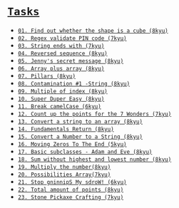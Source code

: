 # [`Tasks`](../index.md)

- [`01. Find out whether the shape is a cube (8kyu)`](<./Codewars/01. Find out whether the shape is a cube (8kyu).md>)
- [`02. Regex validate PIN code (7kyu)`](<./Codewars/02. Regex validate PIN code (7kyu).md>)
- [`03. String ends with (7kyu)`](<./Codewars/03. String ends with (7kyu).md>)
- [`04. Reversed sequence (8kyu)`](<./Codewars/04. Reversed sequence (8kyu).md>)
- [`05. Jenny's secret message (8kyu)`](<./Codewars/05. Jenny's secret message (8kyu).md>)
- [`06. Array plus array (8kyu)`](<./Codewars/06. Array plus array (8kyu).md>)
- [`07. Pillars (8kyu)`](<./Codewars/07. Pillars (8kyu).md>)
- [`08. Contamination #1 -String (8kyu)`](<./Codewars/08. Contamination #1 -String (8kyu).md>)
- [`09. Multiple of index (8kyu)`](<./Codewars/09. Multiple of index (8kyu).md>)
- [`10. Super Duper Easy (8kyu)`](<./Codewars/10. Super Duper Easy (8kyu).md>)
- [`11. Break camelCase (6kyu)`](<./Codewars/11. Break camelCase (6kyu).md>)
- [`12. Count up the points for the 7 Wonders (7kyu)`](<./Codewars/12. Count up the points for the 7 Wonders (7kyu).md>)
- [`13. Convert a string to an array (8kyu)`](<./Codewars/13. Convert a string to an array (8kyu).md>)
- [`14. Fundamentals Return (8kyu)`](<./Codewars/14. Fundamentals Return (8kyu).md>)
- [`15. Convert a Number to a String (8kyu)`](<./Codewars/15. Convert a Number to a String (8kyu).md>)
- [`16. Moving Zeros To The End (5kyu)`](<./Codewars/16. Moving Zeros To The End (5kyu).md>)
- [`17. Basic subclasses - Adam and Eve (8kyu)`](<./Codewars/17. Basic subclasses - Adam and Eve (8kyu).md>)
- [`18. Sum without highest and lowest number (8kyu)`](<./Codewars/18. Sum without highest and lowest number (8kyu).md>)
- [`19. Multiply the number(8kyu)`](<./Codewars/19. Multiply the number(8kyu).md>)
- [`20. Possibilities Array(7kyu)`](<./Codewars/20. Possibilities Array(7kyu).md>)
- [`21. Stop gninnipS My sdroW! (6kyu)`](<./Codewars/21. Stop gninnipS My sdroW! (6kyu).md>)
- [`22. Total amount of points (8kyu)`](<./Codewars/22. Total amount of points (8kyu).md>)
- [`23. Stone Pickaxe Crafting (7kyu)`](<./Codewars/23. Stone Pickaxe Crafting (7kyu).md>)

